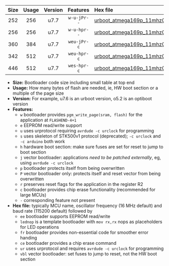 |Size|Usage|Version|Features|Hex file|
|:-:|:-:|:-:|:-:|:--|
|252|256|u7.7|`w-u-jPr--`|[urboot_atmega169p_11mhz0592_115200bps_lednop_ur_vbl.hex](https://raw.githubusercontent.com/stefanrueger/urboot.hex/main/mcus/atmega169p/fcpu_11mhz0592/115200_bps/urboot_atmega169p_11mhz0592_115200bps_lednop_ur_vbl.hex)|
|256|256|u7.7|`w-u-hpr--`|[urboot_atmega169p_11mhz0592_115200bps_lednop_fr_ur.hex](https://raw.githubusercontent.com/stefanrueger/urboot.hex/main/mcus/atmega169p/fcpu_11mhz0592/115200_bps/urboot_atmega169p_11mhz0592_115200bps_lednop_fr_ur.hex)|
|360|384|u7.7|`weu-jPr-c`|[urboot_atmega169p_11mhz0592_115200bps_ee_lednop_fr_ce_ur_vbl.hex](https://raw.githubusercontent.com/stefanrueger/urboot.hex/main/mcus/atmega169p/fcpu_11mhz0592/115200_bps/urboot_atmega169p_11mhz0592_115200bps_ee_lednop_fr_ce_ur_vbl.hex)|
|342|512|u7.7|`weu-hpr-c`|[urboot_atmega169p_11mhz0592_115200bps_ee_lednop_fr_ce_ur.hex](https://raw.githubusercontent.com/stefanrueger/urboot.hex/main/mcus/atmega169p/fcpu_11mhz0592/115200_bps/urboot_atmega169p_11mhz0592_115200bps_ee_lednop_fr_ce_ur.hex)|
|446|512|u7.7|`wes-hpr-c`|[urboot_atmega169p_11mhz0592_115200bps_ee_lednop_fr_ce.hex](https://raw.githubusercontent.com/stefanrueger/urboot.hex/main/mcus/atmega169p/fcpu_11mhz0592/115200_bps/urboot_atmega169p_11mhz0592_115200bps_ee_lednop_fr_ce.hex)|

- **Size:** Bootloader code size including small table at top end
- **Usage:** How many bytes of flash are needed, ie, HW boot section or a multiple of the page size
- **Version:** For example, u7.6 is an urboot version, o5.2 is an optiboot version
- **Features:**
  + `w` bootloader provides `pgm_write_page(sram, flash)` for the application at `FLASHEND-4+1`
  + `e` EEPROM read/write support
  + `u` uses urprotocol requiring `avrdude -c urclock` for programming
  + `s` uses skeleton of STK500v1 protocol (deprecated); `-c urclock` and `-c arduino` both work
  + `h` hardware boot section: make sure fuses are set for reset to jump to boot section
  + `j` vector bootloader: applications *need to be patched externally*, eg, using `avrdude -c urclock`
  + `p` bootloader protects itself from being overwritten
  + `P` vector bootloader only: protects itself and reset vector from being overwritten
  + `r` preserves reset flags for the application in the register R2
  + `c` bootloader provides chip erase functionality (recommended for large MCUs)
  + `-` corresponding feature not present
- **Hex file:** typically MCU name, oscillator frequency (16 MHz default) and baud rate (115200 default) followed by
  + `ee` bootloader supports EEPROM read/write
  + `lednop` is a template bootloader with `mov rx,rx` nops as placeholders for LED operations
  + `fr` bootloader provides non-essential code for smoother error handing
  + `ce` bootloader provides a chip erase command
  + `ur` uses urprotocol and requires `avrdude -c urclock` for programming
  + `vbl` vector bootloader: set fuses to jump to reset, not the HW boot section
